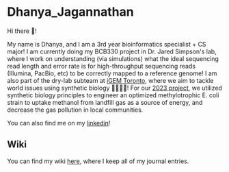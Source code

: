 # Dhanya_Jagannathan
Hi there 👋!

My name is Dhanya, and I am a 3rd year bioinformatics specialist + CS major! I am currently doing my BCB330 project in Dr. Jared Simpson's lab, where I work on understanding (via simulations) what the ideal sequencing read length and error rate is for high-throughput sequencing reads (Illumina, PacBio, etc) to be correctly mapped to a reference genome! I am also part of the dry-lab subteam at [iGEM Toronto](https://igem-toronto.github.io/), where we aim to tackle world issues using synthetic biology 🧬🧪👩‍🔬! For our [2023 project](https://2023.igem.wiki/toronto/), we utilized synthetic biology principles to engineer an optimized methylotrophic E. coli strain to uptake methanol from landfill gas as a source of energy, and decrease the gas pollution in local communities. 

You can also find me on my [linkedin](https://www.linkedin.com/in/dhanya-j-801825199/)!


## Wiki
You can find my wiki [here](https://github.com/bcb420-2024/Dhanya_Jagannathan/wiki), where I keep all of my journal entries. 
